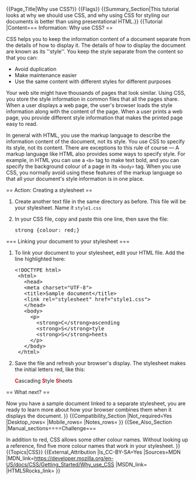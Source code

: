 {{Page_Title|Why use CSS?}}
{{Flags}}
{{Summary_Section|This tutorial looks at why we should use CSS, and why using CSS for styling our documents is better than using presentational HTML.}}
{{Tutorial
|Content=== Information: Why use CSS? ==
 
CSS helps you to keep the information content of a document separate from the details of how to display it. The details of how to display the document are known as its ''style''. You keep the style separate from the content so that you can:

* Avoid duplication
* Make maintenance easier
* Use the same content with different styles for different purposes
  
Your web site might have thousands of pages that look similar. Using CSS, you store the style information in common files that all the pages share. When a user displays a web page, the user's browser loads the style information along with the content of the page. When a user prints a web page, you provide different style information that makes the printed page easy to read.

In general with HTML, you use the markup language to describe the information content of the document, not its style. You use CSS to specify its style, not its content. There are exceptions to this rule of course — A markup language like HTML also provides some ways to specify style. For example, in HTML you can use a <code>&lt;b&gt;</code> tag to make text bold, and you can specify the background colour of a page in its <code>&lt;body&gt;</code> tag. When you use CSS, you normally avoid using these features of the markup language so that all your document's style information is in one place.

== Action: Creating a stylesheet ==

<ol> 
<li><p>Create another text file in the same directory as before. This file will be your stylesheet. Name it <code>style1.css</code></p></li>
<li><p>In your CSS file, copy and paste this one line, then save the file:</p>

<pre>strong {colour: red;}</pre>
</li>
</ol>
 
=== Linking your document to your stylesheet ===

<ol> 
<li><p>To link your document to your stylesheet, edit your HTML file. Add the line highlighted here:</p>

<pre>&lt;!DOCTYPE html&gt;
 &lt;html&gt;
   &lt;head&gt;
   &lt;meta charset="UTF-8"&gt;
   &lt;title&gt;Sample document&lt;/title&gt;
   &lt;link rel="stylesheet" href="style1.css"&gt;
   &lt;/head&gt;
   &lt;body&gt;
     &lt;p&gt;
       &lt;strong&gt;C&lt;/strong&gt;ascending
       &lt;strong&gt;S&lt;/strong&gt;tyle
       &lt;strong&gt;S&lt;/strong&gt;heets
     &lt;/p&gt;
   &lt;/body&gt;
 &lt;/html&gt;</pre></li>
 
<li><p>Save the file and refresh your browser's display. The stylesheet makes the initial letters red, like this:</p>

<p><b style="color:red;">C</b>ascading <b style="color:red;">S</b>tyle <b style="color:red;">S</b>heets</p>
</li>
</ol>

== What next? ==
 
Now you have a sample document linked to a separate stylesheet, you are ready to learn more about how your browser combines them when it displays the document.
}}
{{Compatibility_Section
|Not_required=Yes
|Desktop_rows=
|Mobile_rows=
|Notes_rows=
}}
{{See_Also_Section
|Manual_sections====Challenge===
 
In addition to red, CSS allows some other colour names. Without looking up a reference, find five more colour names that work in your stylesheet.
}}
{{Topics|CSS}}
{{External_Attribution
|Is_CC-BY-SA=Yes
|Sources=MDN
|MDN_link=https://developer.mozilla.org/en-US/docs/CSS/Getting_Started/Why_use_CSS
|MSDN_link=
|HTML5Rocks_link=
}}